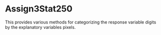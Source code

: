 Assign3Stat250
==============
This provides various methods for categorizing the response variable digits by the explanatory variables pixels. 
